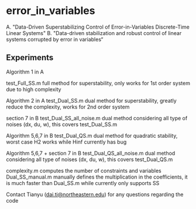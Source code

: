 # error_in_variables
A. "Data-Driven Superstabilizing Control of Error-in-Variables Discrete-Time Linear Systems"
B. "Data-driven stabilization and robust control of linear systems corrupted by error in variables“


## Experiments 
Algorithm 1 in A

test_Full_SS.m      			full method for superstability, only works for 1st order system due to high complexity

Algorithm 2 in A
test_Dual_SS.m   		        dual method for superstability, greatly reduce the complexity, works for 2nd order system

section 7 in B
test_Dual_SS_all_noise.m                dual method considering all type of noises (dx, du, w), this covers test_Dual_SS.m

Algorithm 5,6,7 in B
test_Dual_QS.m                          dual method for quadratic stability, worst case H2 works while Hinf currently has bug

Algorithm 5,6,7 + section 7 in B
test_Dual_QS_all_noise.m                dual method considering all type of noises (dx, du, w), this covers test_Dual_QS.m


complexity.m                            computes the number of constraints and variables
Dual_SS_manual.m                        manually defines the multiplication in the coefficients, it is much faster than Dual_SS.m while
					currently only supports SS


Contact Tianyu (dai.ti@northeastern.edu) for any questions regarding the code


